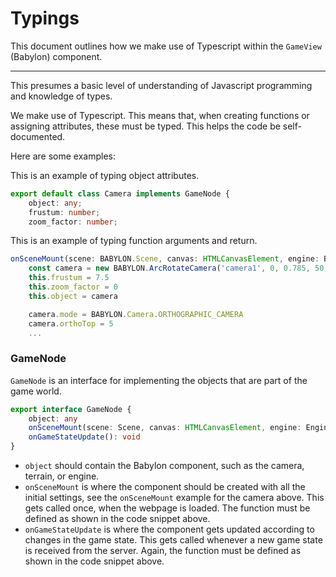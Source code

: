 # Typings

This document outlines how we make use of Typescript within the `GameView` (Babylon) component.

---

This presumes a basic level of understanding of Javascript programming and knowledge of types.

We make use of Typescript. This means that, when creating functions or assigning attributes, these must be typed. This helps the code be self-documented.

Here are some examples:

This is an example of typing object attributes.
```Typescript
export default class Camera implements GameNode {
    object: any;
    frustum: number;
    zoom_factor: number;

```

This is an example of typing function arguments and return.
```Typescript
onSceneMount(scene: BABYLON.Scene, canvas: HTMLCanvasElement, engine: BABYLON.Engine): void {
    const camera = new BABYLON.ArcRotateCamera('camera1', 0, 0.785, 50, BABYLON.Vector3.Zero(), scene)
    this.frustum = 7.5
    this.zoom_factor = 0
    this.object = camera

    camera.mode = BABYLON.Camera.ORTHOGRAPHIC_CAMERA
    camera.orthoTop = 5
    ...
```

### GameNode

`GameNode` is an interface for implementing the objects that are part of the game world. 

```Typescript
export interface GameNode {
    object: any
    onSceneMount(scene: Scene, canvas: HTMLCanvasElement, engine: Engine): void
    onGameStateUpdate(): void
}
```

* `object` should contain the Babylon component, such as the camera, terrain, or engine. 
* `onSceneMount` is where the component should be created with all the initial settings, see the `onSceneMount` example for the camera above. This gets called once, when the webpage is loaded. The function must be defined as shown in the code snippet above.
* `onGameStateUpdate` is where the component gets updated according to changes in the game state. This gets called whenever a new game state is received from the server. Again, the function must be defined as shown in the code snippet above.
        